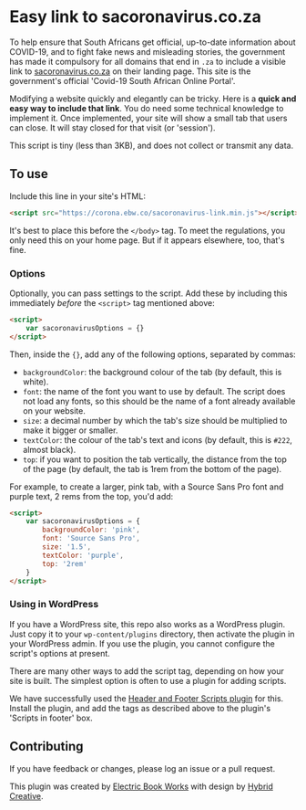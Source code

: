 # Easy link to sacoronavirus.co.za

To help ensure that South Africans get official, up-to-date information about COVID-19, and to fight fake news and misleading stories, the government has made it compulsory for all domains that end in `.za` to include a visible link to [sacoronavirus.co.za](https://sacoronavirus.co.za) on their landing page. This site is the government's official 'Covid-19 South African Online Portal'.

Modifying a website quickly and elegantly can be tricky. Here is a **quick and easy way to include that link**. You do need some technical knowledge to implement it. Once implemented, your site will show a small tab that users can close. It will stay closed for that visit (or 'session').

This script is tiny (less than 3KB), and does not collect or transmit any data.

## To use

Include this line in your site's HTML:

``` html
<script src="https://corona.ebw.co/sacoronavirus-link.min.js"></script>
```

It's best to place this before the `</body>` tag. To meet the regulations, you only need this on your home page. But if it appears elsewhere, too, that's fine.

### Options

Optionally, you can pass settings to the script. Add these by including this immediately *before* the `<script>` tag mentioned above:

```html
<script>
    var sacoronavirusOptions = {}
</script>
```

Then, inside the `{}`, add any of the following options, separated by commas:

- `backgroundColor`: the background colour of the tab (by default, this is white).
- `font`: the name of the font you want to use by default. The script does not load any fonts, so this should be the name of a font already available on your website.
- `size`: a decimal number by which the tab's size should be multiplied to make it bigger or smaller.
- `textColor`: the colour of the tab's text and icons (by default, this is `#222`, almost black).
- `top`: if you want to position the tab vertically, the distance from the top of the page (by default, the tab is 1rem from the bottom of the page).

For example, to create a larger, pink tab, with a Source Sans Pro font and purple text, 2 rems from the top, you'd add:

```html
<script>
    var sacoronavirusOptions = {
        backgroundColor: 'pink',
        font: 'Source Sans Pro',
        size: '1.5',
        textColor: 'purple',
        top: '2rem'
    }
</script>
```

### Using in WordPress

If you have a WordPress site, this repo also works as a WordPress plugin. Just copy it to your `wp-content/plugins` directory, then activate the plugin in your WordPress admin. If you use the plugin, you cannot configure the script's options at present.

There are many other ways to add the script tag, depending on how your site is built. The simplest option is often to use a plugin for adding scripts.

We have successfully used the [Header and Footer Scripts plugin](https://wordpress.org/plugins/header-and-footer-scripts/) for this. Install the plugin, and add the tags as described above to the plugin's 'Scripts in footer' box.

## Contributing

If you have feedback or changes, please log an issue or a pull request.

This plugin was created by [Electric Book Works](https://electricbookworks.com) with design by [Hybrid Creative](https://hybridcreative.co.za).
